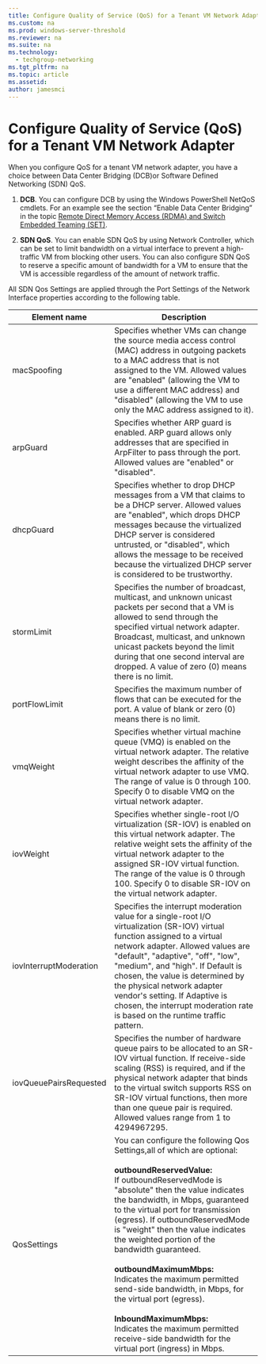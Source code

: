 ```yaml
---
title: Configure Quality of Service (QoS) for a Tenant VM Network Adapter
ms.custom: na
ms.prod: windows-server-threshold
ms.reviewer: na
ms.suite: na
ms.technology: 
  - techgroup-networking
ms.tgt_pltfrm: na
ms.topic: article
ms.assetid: 
author: jamesmci
---
```

# Configure Quality of Service (QoS) for a Tenant VM Network Adapter
When you configure QoS for a tenant VM network adapter, you have a choice between Data Center Bridging \(DCB\)or Software Defined Networking \(SDN\) QoS.

1.	**DCB**. You can configure DCB by using the Windows PowerShell NetQoS cmdlets. For an example see the section “Enable Data Center Bridging”  in the topic [Remote Direct Memory Access (RDMA) and Switch Embedded Teaming (SET)](../../technologies/hyper-v-virtual-switch/RDMA-and-Switch-Embedded-Teaming.md).

2.	**SDN QoS**. You can enable SDN QoS by using Network Controller, which can be set to limit bandwidth on a virtual interface to prevent a high-traffic VM from blocking other users.  You can also configure SDN QoS to reserve a specific amount of bandwidth for a VM to ensure that the VM is accessible regardless of the amount of network traffic.  

All SDN Qos Settings are applied through the Port Settings of the Network Interface properties according to the following table.

|Element name|Description|
|------------|-----------| 
|macSpoofing|Specifies whether VMs can change the source media access control \(MAC\) address in outgoing packets to a MAC address that is not assigned to the VM. Allowed values are "enabled" \(allowing the VM to use a different MAC address\) and "disabled" \(allowing the VM to use only the MAC address assigned to it\).|
|arpGuard|Specifies whether ARP guard is enabled.  ARP guard allows only addresses that are specified in ArpFilter to pass through the port.  Allowed values are "enabled" or "disabled".
|dhcpGuard|Specifies whether to drop DHCP messages from a VM that claims to be a DHCP server. Allowed values are "enabled", which drops DHCP messages because the virtualized DHCP server is considered untrusted, or "disabled", which allows the message to be received because the virtualized DHCP server is considered to be trustworthy.
|stormLimit|Specifies the number of broadcast, multicast, and unknown unicast packets per second that a VM is allowed to send through the specified virtual network adapter. Broadcast, multicast, and unknown unicast packets beyond the limit during that one second interval are dropped. A value of zero \(0\) means there is no limit.
|portFlowLimit|Specifies the maximum number of flows that can be executed for the port.  A value of blank or zero \(0\) means there is no limit.
|vmqWeight|Specifies whether virtual machine queue (VMQ) is enabled on the virtual network adapter. The relative weight describes the affinity of the virtual network adapter to use VMQ. The range of value is 0 through 100. Specify 0 to disable VMQ on the virtual network adapter.
|iovWeight|Specifies whether single-root I/O virtualization \(SR-IOV\) is enabled on this virtual network adapter. The relative weight sets the affinity of the virtual network adapter to the assigned SR-IOV virtual function. The range of the value is 0 through 100. Specify 0 to disable SR-IOV on the virtual network adapter. 
|iovInterruptModeration|Specifies the interrupt moderation value for a single-root I/O virtualization \(SR-IOV\) virtual function assigned to a virtual network adapter. Allowed values are "default", "adaptive", "off", "low", "medium", and "high".   If Default is chosen, the value is determined by the physical network adapter vendor's setting.  If Adaptive is chosen, the interrupt moderation rate is based on the runtime traffic pattern. 
|iovQueuePairsRequested|Specifies the number of hardware queue pairs to be allocated to an SR-IOV virtual function. If receive-side scaling \(RSS\) is required, and if the physical network adapter that binds to the virtual switch supports RSS on SR-IOV virtual functions, then more than one queue pair is required. Allowed values range from 1 to 4294967295. 
|QosSettings|You can configure the following Qos Settings,all of which are optional:  <br/><br />**outboundReservedValue:**<br/>If outboundReservedMode is "absolute" then the value indicates the bandwidth, in Mbps, guaranteed to the virtual port for transmission (egress). If outboundReservedMode is "weight" then the value indicates the weighted portion of the bandwidth guaranteed. <br/><br />**outboundMaximumMbps:**  <br/>Indicates the maximum permitted send-side bandwidth, in Mbps, for the virtual port (egress). <br/><br/>**InboundMaximumMbps:**  <br/>Indicates the maximum permitted receive-side bandwidth for the virtual port (ingress) in Mbps. |